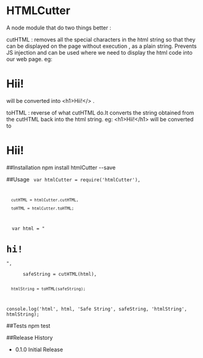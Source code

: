 HTMLCutter
==========

A node module that do two things better :

cutHTML : removes all the special characters in the html string so that they can be displayed on the page without execution , as a plain string.
Prevents JS injection and can be used where we need to display the html code into our web page.
eg: <h1>Hii!</h1> will be converted into &lt;h1&gt;Hii!&lt;/&gt; .

toHTML : reverse of what cutHTML do.It converts the string obtained from the cutHTML back into the html string.
eg: &lt;h1&gt;Hii!&lt;/h1&gt; will be converted to <h1>Hii!</h1>

##Installation
  npm install htmlCutter --save

##Usage
<code>
  var htmlCutter = require('htmlCutter'),

      cutHTML = htmlCutter.cutHTML,

      toHTML = htmlCutter.toHTML;
</code>
<code>
  var html = "<h1>hi!</h1>",
</code>
<code>
      safeString = cutHTML(html),

      htmlString = toHTML(safeString);

  console.log('html', html, 'Safe String', safeString, 'htmlString', htmlString);
</code>

##Tests
  npm test

##Release History

* 0.1.0 Initial Release
